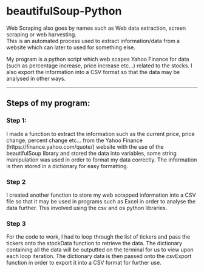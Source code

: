 # beautifulSoup-Python
Web Scraping also goes by names such as Web data extraction, screen scraping or web harvesting. <br>
This is an automated process used to extract information/data from a website which can later to used for something else.

My program is a python script which web scapes Yahoo Finance for data (such as percentage increase, price increase etc...) related to the stocks. I also export the information into a CSV format so that the data may be analysed in other ways.

********************************************************************************************************
<h2>Steps of my program:</h2>
<h3>Step 1:</h3>
I made a function to extract the information such as the current price, price change, percent change etc... from the Yahoo Finance (https://finance.yahoo.com/quote/) website with the use of the beautifulSoup library and stored the data into variables, some string manipulation was used in order to format my data correctly. The information is then stored in a dictionary for easy formatting.

<h3> Step 2 </h3>
I created another function to store my web scrapped information into a CSV file so that it may be used in programs such as Excel in order to analyse the data further. This involved using the csv and os python libraries.

<h3> Step 3 </h3>
For the code to work, I had to loop through the list of tickers and pass the tickers onto the stockData function to retrieve the data. The dictionary containing all the data will be outputted on the terminal for us to view upon each loop iteration. The dictionary data is then passed onto the csvExport function in order to export it into a CSV format for further use.
